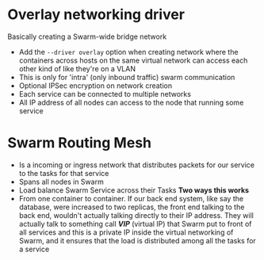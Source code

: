 # Overlay networking driver

Basically creating a Swarm-wide bridge network

- Add the `--driver overlay` option when creating network where the containers across hosts on the same virtual network can access each other kind of like they're on a VLAN
- This is only for 'intra' (only inbound traffic) swarm communication
- Optional IPSec encryption on network creation
- Each service can be connected to multiple networks
- All IP address of all nodes can access to the node that running some service

# Swarm Routing Mesh

- Is a incoming or ingress network that distributes packets for our service to the tasks for that service
- Spans all nodes in Swarm
- Load balance Swarm Service across their Tasks
  **Two ways this works**
- From one container to container. If our back end system, like say the database, were increased to two replicas, the front end talking to the back end, wouldn't actually talking directly to their IP address. They will actually talk to something call **_VIP_** (virtual IP) that Swarm put to front of all services and this is a private IP inside the virtual networking of Swarm, and it ensures that the load is distributed among all the tasks for a service

